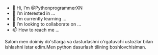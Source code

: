 - 👋 Hi, I’m @PythonprogrammerXN
- 👀 I’m interested in ...
- 🌱 I’m currently learning ...
- 💞️ I’m looking to collaborate on ...
- 📫 How to reach me ...

<!---
PythonprogrammerXN/PythonprogrammerXN is a ✨ special ✨ repository because its `README.md` (this file) appears on your GitHub profile.
You can click the Preview link to take a look at your changes.
--->
Salom men doimiy do'stlarga va dasturlashni o'rgatuvchi ustozlar bilan ishlashni istar edim.Men python dasurlash tilining boshlovchisiman.

